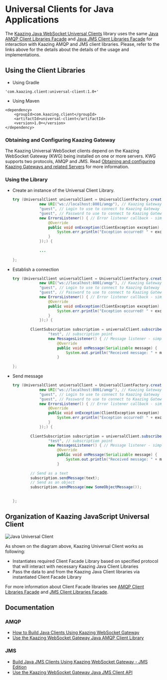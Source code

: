 # Universal Clients for Java Applications
The [Kaazing Java WebSocket Universal Clients][2] library uses the same  [Java AMQP Client Libraries Facade][3] and [Java JMS Client Libraries Facade][4] for interaction with Kaazing AMQP and JMS client libraries.
Please, refer to the links above for the details about the details of the usage and implementations.

## Using the Client Libraries
- Using Gradle
```
'com.kaazing.client:universal-client:1.0+'
```
- Using Maven
```
<dependency>
	<groupId>com.kaazing.client</groupId>
	<artifactId>universal-client</artifactId>
	<version>1.0+</version>
</dependency>
```

### Obtaining and Configuring Kaazing Gateway
The Kaazing Universal WebSocket clients depend on the Kaazing WebSocket Gateway (KWG) being installed on one or more servers. KWG supports two protocols, AMQP and JMS. Read [Obtaining and configuring Kaazing Gateways and related Servers](https://github.com/kaazing/universal-client/blob/develop/ObtainingGateways.md) for more information.

### Using the Library
- Create an instance of the Universal Client Library.
	```java
	try (UniversalClient universalClient = UniversalClientFactory.createUniversalClient(UniversalClientProtocol.amqp, // Protocol	
				new URI("ws://localhost:8001/amqp"), // Kaazing Gateway URL
				"guest", // Login to use to connect to Kaazing Gateway
				"guest", // Password to use to connect to Kaazing Gateway
				new ErrorsListener() { // Error listener callback - simply printerrors
					@Override
					public void onException(ClientException exception) {
						System.err.println("Exception occurred! " + exception.getMessage());
					}
				});) {
				
				...
				
	};
	```

- Establish a connection
	```java
	try (UniversalClient universalClient = UniversalClientFactory.createUniversalClient(UniversalClientProtocol.amqp, // Protocol	
				new URI("ws://localhost:8001/amqp"), // Kaazing Gateway URL
				"guest", // Login to use to connect to Kaazing Gateway
				"guest", // Password to use to connect to Kaazing Gateway
				new ErrorsListener() { // Error listener callback - simply printerrors
					@Override
					public void onException(ClientException exception) {
						System.err.println("Exception occurred! " + exception.getMessage());
					}
				});) {
				
			ClientSubscription subscription = universalClient.subscribe("test", // publishing point
					"test", // subscription point
					new MessagesListener() { // Message listener - simply print messages
						@Override
						public void onMessage(Serializable message) {
							System.out.println("Received message: " + message.toString());
						}
				
	};
	```
- Send message
	```java
	try (UniversalClient universalClient = UniversalClientFactory.createUniversalClient(UniversalClientProtocol.amqp, // Protocol	
				new URI("ws://localhost:8001/amqp"), // Kaazing Gateway URL
				"guest", // Login to use to connect to Kaazing Gateway
				"guest", // Password to use to connect to Kaazing Gateway
				new ErrorsListener() { // Error listener callback - simply printerrors
					@Override
					public void onException(ClientException exception) {
						System.err.println("Exception occurred! " + exception.getMessage());
					}
				});) {
				
			ClientSubscription subscription = universalClient.subscribe("test", // publishing point
					"test", // subscription point
					new MessagesListener() { // Message listener - simply print messages
						@Override
						public void onMessage(Serializable message) {
							System.out.println("Received message: " + message.toString());
						}
						
			// Send as a text
			subscription.sendMessage(text);
			// Send as an object
			subscription.sendMessage(new SomeObjectMessage());
									
				
	};
	```
	
## Organization of Kaazing JavaScript Universal Client   

![][image-1]

As shown on the diagram above, Kaazing Universal Client works as following:
- Instantiates required Client Facade Library based on specified protocol that will interact with necessary Kaazing Java Client Libraries
- Pass the data to and from the Kaazing Java Client libraries via instantiated Client Facade Library

For more information about Client Facade libraries see
[AMQP Client Libraries Facade][2] and [JMS Client Libraries Facade][3].   


## Documentation

### AMQP
- [How to Build Java Clients Using Kaazing  WebSocket Gateway](http://developer.kaazing.com/documentation/amqp/4.0/dev-java/o_dev_java.html)
- [Use the Kaazing WebSocket Gateway Java AMQP Client Library](http://developer.kaazing.com/documentation/amqp/4.0/dev-java/p_dev_java_client.html)

### JMS
- [Build Java JMS Clients Using Kaazing WebSocket Gateway - JMS Edition](http://developer.kaazing.com/documentation/jms/4.0/dev-java/o_dev_java.html)
- [Use the Kaazing WebSocket Gateway Java JMS Client API](http://developer.kaazing.com/documentation/jms/4.0/dev-java/p_dev_java_client.html)


[2]:	JavaClient.md "Java library"
[3]:	KaazingAMQPClientLibrariesFacade.md
[4]:	KaazingJMSClientLibrariesFacade.md
[image-1]:	images/JavaUniversalClient.png "Java Universal Client"


